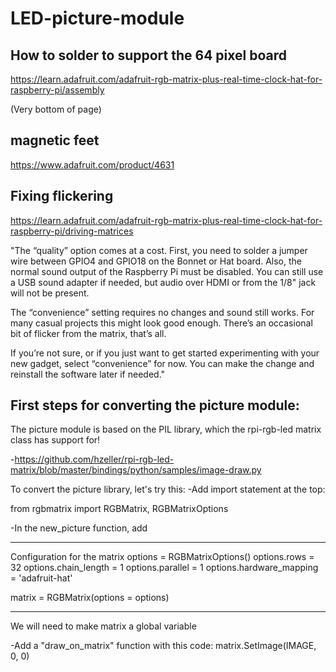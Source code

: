 # LED-picture-module #

## How to solder to support the 64 pixel board ##

https://learn.adafruit.com/adafruit-rgb-matrix-plus-real-time-clock-hat-for-raspberry-pi/assembly

(Very bottom of page)

## magnetic feet ##

https://www.adafruit.com/product/4631

## Fixing flickering ##

https://learn.adafruit.com/adafruit-rgb-matrix-plus-real-time-clock-hat-for-raspberry-pi/driving-matrices

"The “quality” option comes at a cost. First, you need to solder a jumper wire between GPIO4 and GPIO18 on the Bonnet or Hat board. Also, the normal sound output of the Raspberry Pi must be disabled. You can still use a USB sound adapter if needed, but audio over HDMI or from the 1/8" jack will not be present.

The “convenience” setting requires no changes and sound still works. For many casual projects this might look good enough. There’s an occasional bit of flicker from the matrix, that’s all.

If you’re not sure, or if you just want to get started experimenting with your new gadget, select “convenience” for now. You can make the change and reinstall the software later if needed."

## First steps for converting the picture module: ##

The picture module is based on the PIL library, which the rpi-rgb-led matrix class has support for!

-https://github.com/hzeller/rpi-rgb-led-matrix/blob/master/bindings/python/samples/image-draw.py

To convert the picture library, let's try this:
-Add import statement at the top:

from rgbmatrix import RGBMatrix, RGBMatrixOptions

-In the new_picture function, add

-----
 Configuration for the matrix
options = RGBMatrixOptions()
options.rows = 32
options.chain_length = 1
options.parallel = 1
options.hardware_mapping = 'adafruit-hat'

matrix = RGBMatrix(options = options)

---

We will need to make matrix a global variable

-Add a "draw_on_matrix" function with this code:
matrix.SetImage(IMAGE, 0, 0)

  
